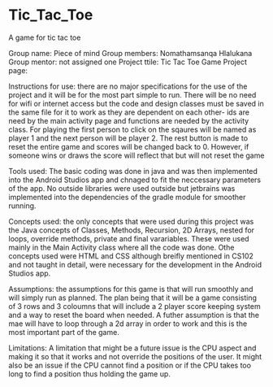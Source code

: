 # Tic_Tac_Toe
A game for tic tac toe

Group name: Piece of mind Group members: Nomathamsanqa Hlalukana Group mentor: not assigned one Project ttile: Tic Tac Toe Game Project page:

Instructions for use: there are no major specifications for the use of the project and it will be for the most part simple to run. There will be no need for wifi or internet access but the code and design classes must be saved in the same file for it to work as they are dependent on each other- ids are need by the main activity page and functions are needed by the activity class. For playing the first person to click on the sqaures will be named as player 1 and the next person will be player 2. The rest button is made to reset the entire game and scores will be changed back to 0. However, if someone wins or draws the score will reflect that but will not reset the game

Tools used: The basic coding was done in java and was then implemented into the Android Studios app and chnaged to fit the neccessary parameters of the app. No outside libraries were used outside but jetbrains was implemented into the dependencies of the gradle module for smoother running.

Concepts used: the only concepts that were used during this project was the Java concepts of Classes, Methods, Recursion, 2D Arrays, nested for loops, override methods, private and final varariables. These were used mainly in the Main Activity class where all the code was done. Othe concepts used were HTML and CSS although breifly mentioned in CS102 and not taught in detail, were necessary for the development in the Android Studios app.

Assumptions: the assumptions for this game is that will run smoothly and will simply run as planned. The plan being that it will be a game consisting of 3 rows and 3 coloumns that will include a 2 player score keeping system and a way to reset the board when needed. A futher assumption is that the mae will have to loop through a 2d array in order to work and this is the most important part of the game.

Limitations: A limitation that might be a future issue is the CPU aspect and making it so that it works and not override the positions of the user. It might also be an issue if the CPU cannot find a position or if the CPU takes too long to find a position thus holding the game up.

